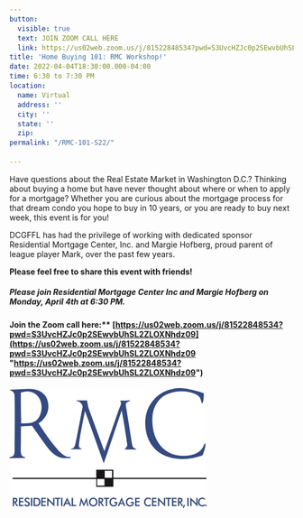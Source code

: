 ```yaml
---
button:
  visible: true
  text: JOIN ZOOM CALL HERE
  link: https://us02web.zoom.us/j/81522848534?pwd=S3UvcHZJc0p2SEwvbUhSL2ZLOXNhdz09
title: 'Home Buying 101: RMC Workshop!'
date: 2022-04-04T18:30:00.000-04:00
time: 6:30 to 7:30 PM
location:
  name: Virtual
  address: ''
  city: ''
  state: ''
  zip: 
permalink: "/RMC-101-S22/"

---
```

Have questions about the Real Estate Market in Washington D.C.? Thinking about buying a home but have never thought about where or when to apply for a mortgage? Whether you are curious about the mortgage process for that dream condo you hope to buy in 10 years, or you are ready to buy next week, this event is for you!

DCGFFL has had the privilege of working with dedicated sponsor Residential Mortgage Center, Inc. and Margie Hofberg, proud parent of league player Mark, over the past few years.

**Please feel free to share this event with friends!**

##### Please join Residential Mortgage Center Inc and Margie Hofberg on Monday, April 4th at 6:30 PM. 

#### Join the Zoom call here:** [https://us02web.zoom.us/j/81522848534?pwd=S3UvcHZJc0p2SEwvbUhSL2ZLOXNhdz09](https://us02web.zoom.us/j/81522848534?pwd=S3UvcHZJc0p2SEwvbUhSL2ZLOXNhdz09 "https://us02web.zoom.us/j/81522848534?pwd=S3UvcHZJc0p2SEwvbUhSL2ZLOXNhdz09")

#### ![](/img/rmc_logo.jpg)